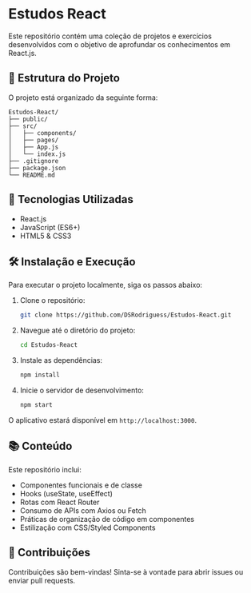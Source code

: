 
# Estudos React

Este repositório contém uma coleção de projetos e exercícios desenvolvidos com o objetivo de aprofundar os conhecimentos em React.js.

## 📁 Estrutura do Projeto

O projeto está organizado da seguinte forma:

```
Estudos-React/
├── public/
├── src/
│   ├── components/
│   ├── pages/
│   ├── App.js
│   └── index.js
├── .gitignore
├── package.json
└── README.md
```

## 🚀 Tecnologias Utilizadas

- React.js
- JavaScript (ES6+)
- HTML5 & CSS3

## 🛠️ Instalação e Execução

Para executar o projeto localmente, siga os passos abaixo:

1. Clone o repositório:

   ```bash
   git clone https://github.com/DSRodriguess/Estudos-React.git
   ```

2. Navegue até o diretório do projeto:

   ```bash
   cd Estudos-React
   ```

3. Instale as dependências:

   ```bash
   npm install
   ```

4. Inicie o servidor de desenvolvimento:

   ```bash
   npm start
   ```

O aplicativo estará disponível em `http://localhost:3000`.

## 📚 Conteúdo

Este repositório inclui:

- Componentes funcionais e de classe
- Hooks (useState, useEffect)
- Rotas com React Router
- Consumo de APIs com Axios ou Fetch
- Práticas de organização de código em componentes
- Estilização com CSS/Styled Components 


## 🤝 Contribuições

Contribuições são bem-vindas! Sinta-se à vontade para abrir issues ou enviar pull requests.
